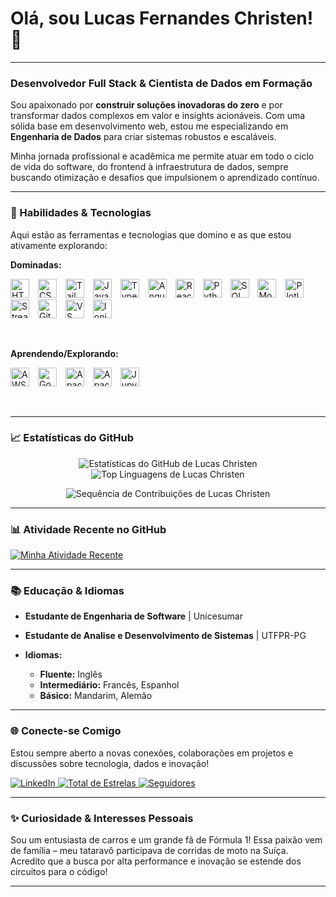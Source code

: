 # Olá, sou Lucas Fernandes Christen! 👋

---

### **Desenvolvedor Full Stack & Cientista de Dados em Formação**

Sou apaixonado por **construir soluções inovadoras do zero** e por transformar dados complexos em valor e insights acionáveis. Com uma sólida base em desenvolvimento web, estou me especializando em **Engenharia de Dados** para criar sistemas robustos e escaláveis.

Minha jornada profissional e acadêmica me permite atuar em todo o ciclo de vida do software, do frontend à infraestrutura de dados, sempre buscando otimização e desafios que impulsionem o aprendizado contínuo.

---

### 🚀 Habilidades & Tecnologias

Aqui estão as ferramentas e tecnologias que domino e as que estou ativamente explorando:

**Dominadas:**
<p align="left">
    <img alt="HTML5" title="HTML5" width="30px" style="padding-right:10px;" src="https://cdn.jsdelivr.net/gh/devicons/devicon@latest/icons/html5/html5-original.svg" />
    <img alt="CSS3" title="CSS3" width="30px" style="padding-right:10px;" src="https://cdn.jsdelivr.net/gh/devicons/devicon@latest/icons/css3/css3-original.svg" />
    <img alt="Tailwind CSS" title="Tailwind CSS" width="30px" style="padding-right:10px;" src="https://cdn.jsdelivr.net/gh/devicons/devicon@latest/icons/tailwindcss/tailwindcss-original.svg" />
    <img alt="JavaScript" title="JavaScript" width="30px" style="padding-right:10px;" src="https://cdn.jsdelivr.net/gh/devicons/devicon@latest/icons/javascript/javascript-original.svg" />
    <img alt="TypeScript" title="TypeScript" width="30px" style="padding-right:10px;" src="https://cdn.jsdelivr.net/gh/devicons/devicon@latest/icons/typescript/typescript-original.svg" />
    <img alt="Angular" title="Angular" width="30px" style="padding-right:10px;" src="https://cdn.jsdelivr.net/gh/devicons/devicon@latest/icons/angular/angular-original.svg" />
    <img alt="React" title="React" width="30px" style="padding-right:10px;" src="https://cdn.jsdelivr.net/gh/devicons/devicon@latest/icons/react/react-original.svg" />
    <img alt="Python" title="Python" width="30px" style="padding-right:10px;" src="https://cdn.jsdelivr.net/gh/devicons/devicon@latest/icons/python/python-original.svg" />
    <img alt="SQL" title="SQL" width="30px" style="padding-right:10px;" src="https://cdn.jsdelivr.net/gh/devicons/devicon@latest/icons/postgresql/postgresql-original.svg" /> 
    <img alt="MongoDB" title="MongoDB" width="30px" style="padding-right:10px;" src="https://cdn.jsdelivr.net/gh/devicons/devicon@latest/icons/mongodb/mongodb-original.svg" />
    <img alt="Plotly" title="Plotly" width="30px" style="padding-right:10px;" src="https://cdn.jsdelivr.net/gh/devicons/devicon@latest/icons/plotly/plotly-original.svg" />
    <img alt="Streamlit" title="Streamlit" width="30px" style="padding-right:10px;" src="https://cdn.jsdelivr.net/npm/simple-icons@v13/icons/streamlit.svg" />
    <img alt="Git" title="Git" width="30px" style="padding-right:10px;" src="https://cdn.jsdelivr.net/gh/devicons/devicon@latest/icons/git/git-original.svg" />
    <img alt="VS Code" title="VS Code" width="30px" style="padding-right:10px;" src="https://cdn.jsdelivr.net/gh/devicons/devicon@latest/icons/vscode/vscode-original.svg" />
    <img alt="Ionic" title="Ionic" width="30px" style="padding-right:10px;" src="https://cdn.jsdelivr.net/gh/devicons/devicon@latest/icons/ionic/ionic-original.svg"/> 
</p>
<br clear="left"/>

**Aprendendo/Explorando:**
<p align="left">
    <img alt="AWS" title="AWS" width="30px" style="padding-right:10px;" src="https://cdn.jsdelivr.net/gh/devicons/devicon@latest/icons/amazonwebservices/amazonwebservices-original-wordmark.svg" />
    <img alt="Google Cloud" title="Google Cloud" width="30px" style="padding-right:10px;" src="https://cdn.jsdelivr.net/gh/devicons/devicon@latest/icons/googlecloud/googlecloud-original.svg" />
    <img alt="Apache Spark" title="Apache Spark" width="30px" style="padding-right:10px;" src="https://cdn.jsdelivr.net/gh/devicons/devicon@latest/icons/apachespark/apachespark-original.svg" />
    <img alt="Apache Airflow" title="Apache Airflow" width="30px" style="padding-right:10px;" src="https://cdn.jsdelivr.net/gh/devicons/devicon@latest/icons/apacheairflow/apacheairflow-original.svg" />
    <img alt="Jupyter" title="Jupyter" width="30px" style="padding-right:10px;" src="https://cdn.jsdelivr.net/gh/devicons/devicon@latest/icons/jupyter/jupyter-original.svg" />
</p>
<br clear="left"/>

---
### 📈 Estatísticas do GitHub

<p align="center">
    <img src="https://github-readme-stats.vercel.app/api?username=Lucas-Christen&show_icons=true&theme=radical&hide_border=true&count_private=true" alt="Estatísticas do GitHub de Lucas Christen"/>
    <img src="https://github-readme-stats.vercel.app/api/top-langs/?username=Lucas-Christen&layout=compact&theme=radical&hide_border=true" alt="Top Linguagens de Lucas Christen"/>
</p>
<p align="center">
    <img src="https://github-readme-streak-stats.herokuapp.com/?user=Lucas-Christen&theme=radical&hide_border=true" alt="Sequência de Contribuições de Lucas Christen"/>
</p>

---

### 📊 Atividade Recente no GitHub

[![Minha Atividade Recente](https://github-readme-activity-graph.vercel.app/graph?username=Lucas-Christen&theme=github-dark&hide_title=true)](https://github.com/ashishguptaiitb/github-readme-activity-graph)

---
### 📚 Educação & Idiomas

* **Estudante de Engenharia de Software** | Unicesumar
* **Estudante de Analise e Desenvolvimento de Sistemas** | UTFPR-PG

* **Idiomas:**
    * **Fluente:** Inglês
    * **Intermediário:** Francês, Espanhol
    * **Básico:** Mandarim, Alemão 

---

### 🌐 Conecte-se Comigo

Estou sempre aberto a novas conexões, colaborações em projetos e discussões sobre tecnologia, dados e inovação!

<p align="left">
    <a href="https://www.linkedin.com/in/lucas-f-christen-69327a21b/">
        <img alt="LinkedIn" title="Me siga no LinkedIn" src="https://img.shields.io/badge/LinkedIn-0077B5?style=for-the-badge&logo=linkedin&logoColor=white" />
    </a>
    <a href="https://github.com/Lucas-Christen?tab=repositories&sort=stargazers">
        <img alt="Total de Estrelas" title="Total de estrelas GitHub" src="https://custom-icon-badges.demolab.com/github/stars/Lucas-Christen?color=55960c&style=for-the-badge&labelColor=488207&logo=star&label=Estrelas" />
    </a>
    <a href="https://github.com/Lucas-Christen?tab=followers">
        <img alt="Seguidores" title="Me siga no GitHub" src="https://custom-icon-badges.demolab.com/github/followers/Lucas-Christen?color=236ad3&labelColor=1155ba&style=for-the-badge&logo=github&label=Seguidores&logoColor=white" />
    </a>
</p>

---

### ✨ Curiosidade & Interesses Pessoais

Sou um entusiasta de carros e um grande fã de Fórmula 1! Essa paixão vem de família – meu tataravô participava de corridas de moto na Suíça. Acredito que a busca por alta performance e inovação se estende dos circuitos para o código!

---
